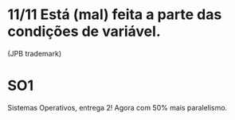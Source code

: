 # 11/11 Está (mal) feita a parte das condições de variável.
(JPB trademark)

# SO1
Sistemas Operativos, entrega 2!
Agora com 50% mais paralelismo.
